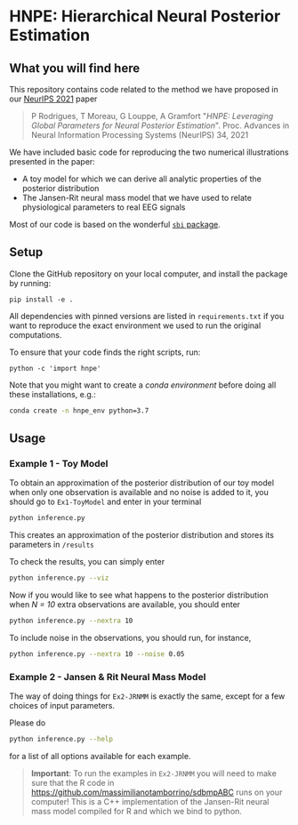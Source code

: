# HNPE: Hierarchical Neural Posterior Estimation

## What you will find here

This repository contains code related to the method we have proposed in our [NeurIPS 2021](https://openreview.net/forum?id=E8BxwYR8op) paper 

> P Rodrigues, T Moreau, G Louppe, A Gramfort "*HNPE: Leveraging Global Parameters for Neural Posterior Estimation*". Proc. Advances in Neural Information Processing Systems (NeurIPS) 34, 2021

We have included basic code for reproducing the two numerical illustrations presented in the paper:

- A toy model for which we can derive all analytic properties of the posterior distribution
- The Jansen-Rit neural mass model that we have used to relate physiological parameters to real EEG signals

Most of our code is based on the wonderful [`sbi` package](https://github.com/mackelab/sbi).

## Setup

Clone the GitHub repository on your local computer, and install the package by running:

```
pip install -e .
```

All dependencies with pinned versions are listed in `requirements.txt` if you want to reproduce the exact environment we used to run the original computations.

To ensure that your code finds the right scripts, run:

```
python -c 'import hnpe'
```

Note that you might want to create a *conda environment* before doing all these installations, e.g.:

```bash
conda create -n hnpe_env python=3.7
```

## Usage


### Example 1 - Toy Model

To obtain an approximation of the posterior distribution of our toy model when only one observation is available and no noise is added to it, you should go to `Ex1-ToyModel` and enter in your terminal 

```bash
python inference.py
```

This creates an approximation of the posterior distribution and stores its parameters in `/results`

To check the results, you can simply enter

```bash
python inference.py --viz
```

Now if you would like to see what happens to the posterior distribution when *N = 10* extra observations are available, you should enter

```bash
python inference.py --nextra 10
```

To include noise in the observations, you should run, for instance,

```bash
python inference.py --nextra 10 --noise 0.05
```

### Example 2 - Jansen & Rit Neural Mass Model

The way of doing things for `Ex2-JRNMM` is exactly the same, except for a few choices of input parameters. 

Please do

```bash
python inference.py --help
```

for a list of all options available for each example.

>  **Important**: To run the examples in `Ex2-JRNMM` you will need to make sure that the R code in https://github.com/massimilianotamborrino/sdbmpABC runs on your computer! This is a C++ implementation of the Jansen-Rit neural mass model compiled for R and which we bind to python.
